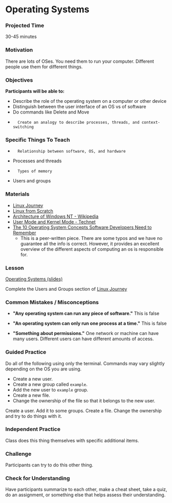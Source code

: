 # Operating Systems

### Projected Time

30-45 minutes

### Motivation

There are lots of OSes. You need them to run your computer. Different people use them for different things.

### Objectives

**Participants will be able to:**

-   Describe the role of the operating system on a computer or other device
- 	Distinguish between the user interface of an OS vs of software
- 	Do commands like Delete and Move
-		Create an analogy to describe processes, threads, and context-switching

### Specific Things To Teach

-		Relationship between software, OS, and hardware
- 	Processes and threads
-		Types of memory
- 	Users and groups



### Materials

-   [Linux Journey](https://linuxjourney.com/)
-   [Linux from Scratch](http://linuxfromscratch.org/lfs/read.html)
-   [Architecture of Windows NT - Wikipedia](https://en.wikipedia.org/wiki/Architecture_of_Windows_NT)
-   [User Mode and Kernel Mode - Technet](https://msdn.microsoft.com/en-us/windows/hardware/drivers/gettingstarted/user-mode-and-kernel-mode)
-   [The 10 Operating System Concepts Software Developers Need to Remember](https://medium.com/cracking-the-data-science-interview/the-10-operating-system-concepts-software-developers-need-to-remember-480d0734d710)
    - This is a peer-written piece. There are some typos and we have no guarantee all the info is correct. However, it provides an excellent overview of the different aspects of computing an os is responsible for. 
### Lesson

[Operating Systems (slides)](https://docs.google.com/presentation/d/1lHxgrmb1M58f7ww51_xJT8ZeB0izVfMEeZnSLsH2YmU/edit?usp=sharing)

Complete the Users and Groups section of [Linux Journey](https://linuxjourney.com/)

### Common Mistakes / Misconceptions


- **"Any operating system can run any piece of software."** This is false

- **"An operating system can only run one process at a time."** This is false

- **"Something about permissions."** One network or machine can have many users. Different users can have different amounts of access.

### Guided Practice

Do all of the following using only the terminal. Commands may vary slightly depending on the OS you are using.

- Create a new user.
- Create a new group called `example`.
- Add the new user to `example` group.
- Create a new file.
- Change the ownership of the file so that it belongs to the new user.



Create a user. Add it to some groups. Create a file. Change the ownership and try to do things with it.

### Independent Practice

Class does this thing themselves with specific additional items.

### Challenge

Participants can try to do this other thing.

### Check for Understanding

Have participants summarize to each other, make a cheat sheet, take a quiz, do an assignment, or something else that helps assess their understanding.
